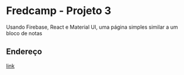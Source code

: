 # Fredcamp - Projeto 3  
Usando Firebase, React e Material UI, uma página simples similar a um bloco de notas

## Endereço  
[link](https://fredcamp-projeto1.vercel.app)

